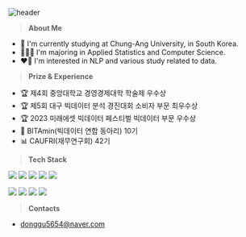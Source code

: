 ![header](https://capsule-render.vercel.app/api?type=waving&color=gradient&customColorList=3&height=150&section=header&text=Donggu%20kwon&fontSize=40&fontAlignY=30&fontAlign=20)

> **About Me**
- 🏫 I'm currently studying at Chung-Ang University, in South Korea.
- 🧑🏻‍💻 I'm majoring in Applied Statistics and Computer Science.
- ❤️‍🔥 I'm interested in NLP and various study related to data.


> **Prize & Experience**
- 🏆 제4회 중앙대학교 경영경제대학 학술제 우수상
- 🏆 제5회 대구 빅데이터 분석 경진대회 소비자 부문 최우수상
- 🏆 2023 미래에셋 빅데이터 페스티벌 빅데이터 부문 우수상
- 🍊 BITAmin(빅데이터 연합 동아리) 10기
- 📊 CAUFRI(재무연구회) 42기


> **Tech Stack**

<img src="https://img.shields.io/badge/Python-3776AB?logo=Python&logoColor=white"> <img src="https://img.shields.io/badge/Jupyter-F37626?logo=Jupyter&logoColor=white"> <img src="https://img.shields.io/badge/Visual Studio Code-007ACC?logo=Visual Studio Code&logoColor=white"> <img src="https://img.shields.io/badge/TensorFlow-FF6F00?style=flat&logo=TensorFlow&logoColor=white"/> <img src="https://img.shields.io/badge/PyTorch-EE4C2C?style=flat&logo=PyTorch&logoColor=white"/>

<img src="https://img.shields.io/badge/MySQL-4479A1?logo=MySQL&logoColor=white"> <img src="https://img.shields.io/badge/PostgreSQL-4169E1?logo=PostgreSQL&logoColor=white"> <img src="https://img.shields.io/badge/RStudio-75AADB?logo=RStudio&logoColor=white"> <img src="https://img.shields.io/badge/Tableau-E97627?logo=Tableau&logoColor=white">


> **Contacts**
- donggu5654@naver.com
